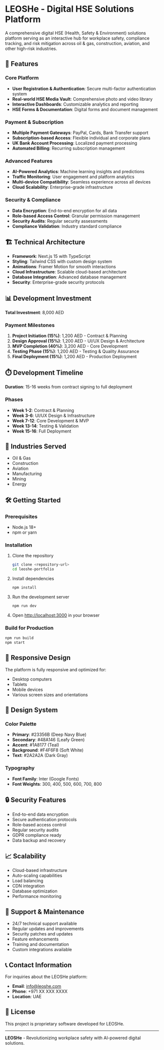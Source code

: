 # LEOSHe - Digital HSE Solutions Platform

A comprehensive digital HSE (Health, Safety & Environment) solutions platform serving as an interactive hub for workplace safety, compliance tracking, and risk mitigation across oil & gas, construction, aviation, and other high-risk industries.

## 🚀 Features

### Core Platform

- **User Registration & Authentication**: Secure multi-factor authentication system
- **Real-world HSE Media Vault**: Comprehensive photo and video library
- **Interactive Dashboards**: Customizable analytics and reporting
- **HSE Forms & Documentation**: Digital forms and document management

### Payment & Subscription

- **Multiple Payment Gateways**: PayPal, Cards, Bank Transfer support
- **Subscription-based Access**: Flexible individual and corporate plans
- **UK Bank Account Processing**: Localized payment processing
- **Automated Billing**: Recurring subscription management

### Advanced Features

- **AI-Powered Analytics**: Machine learning insights and predictions
- **Traffic Monitoring**: User engagement and platform analytics
- **Multi-device Compatibility**: Seamless experience across all devices
- **Cloud Scalability**: Enterprise-grade infrastructure

### Security & Compliance

- **Data Encryption**: End-to-end encryption for all data
- **Role-based Access Control**: Granular permission management
- **Security Audits**: Regular security assessments
- **Compliance Validation**: Industry standard compliance

## 🏗️ Technical Architecture

- **Framework**: Next.js 15 with TypeScript
- **Styling**: Tailwind CSS with custom design system
- **Animations**: Framer Motion for smooth interactions
- **Cloud Infrastructure**: Scalable cloud-based architecture
- **Database Integration**: Advanced database management
- **Security**: Enterprise-grade security protocols

## 📊 Development Investment

**Total Investment**: 8,000 AED

### Payment Milestones

1. **Project Initiation (15%)**: 1,200 AED - Contract & Planning
2. **Design Approval (15%)**: 1,200 AED - UI/UX Design & Architecture
3. **MVP Completion (40%)**: 3,200 AED - Core Development
4. **Testing Phase (15%)**: 1,200 AED - Testing & Quality Assurance
5. **Final Deployment (15%)**: 1,200 AED - Production Deployment

## ⏱️ Development Timeline

**Duration**: 15-16 weeks from contract signing to full deployment

### Phases

- **Week 1-2**: Contract & Planning
- **Week 3-6**: UI/UX Design & Infrastructure
- **Week 7-12**: Core Development & MVP
- **Week 13-14**: Testing & Validation
- **Week 15-16**: Full Deployment

## 💼 Industries Served

- Oil & Gas
- Construction
- Aviation
- Manufacturing
- Mining
- Energy

## 🛠️ Getting Started

### Prerequisites

- Node.js 18+
- npm or yarn

### Installation

1. Clone the repository

   ```bash
   git clone <repository-url>
   cd leoshe-portfolio
   ```

2. Install dependencies

   ```bash
   npm install
   ```

3. Run the development server

   ```bash
   npm run dev
   ```

4. Open [http://localhost:3000](http://localhost:3000) in your browser

### Build for Production

```bash
npm run build
npm start
```

## 📱 Responsive Design

The platform is fully responsive and optimized for:

- Desktop computers
- Tablets
- Mobile devices
- Various screen sizes and orientations

## 🎨 Design System

### Color Palette

- **Primary**: #23356B (Deep Navy Blue)
- **Secondary**: #48A146 (Leafy Green)
- **Accent**: #1A8177 (Teal)
- **Background**: #F4F6F8 (Soft White)
- **Text**: #2A2A2A (Dark Gray)

### Typography

- **Font Family**: Inter (Google Fonts)
- **Font Weights**: 300, 400, 500, 600, 700, 800

## 🔒 Security Features

- End-to-end data encryption
- Secure authentication protocols
- Role-based access control
- Regular security audits
- GDPR compliance ready
- Data backup and recovery

## 📈 Scalability

- Cloud-based infrastructure
- Auto-scaling capabilities
- Load balancing
- CDN integration
- Database optimization
- Performance monitoring

## 🤝 Support & Maintenance

- 24/7 technical support available
- Regular updates and improvements
- Security patches and updates
- Feature enhancements
- Training and documentation
- Custom integrations available

## 📞 Contact Information

For inquiries about the LEOSHe platform:

- **Email**: info@leoshe.com
- **Phone**: +971 XX XXX XXXX
- **Location**: UAE

## 📄 License

This project is proprietary software developed for LEOSHe.

---

**LEOSHe** - Revolutionizing workplace safety with AI-powered digital solutions.
